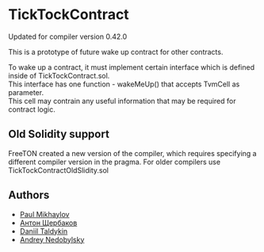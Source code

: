 # TiсkTockContract

Updated for compiler version 0.42.0

This is a prototype of future wake up contract for other contracts.

To wake up a contract, it must implement certain interface which is defined inside of TickTockContract.sol.\
This interface has one function - wakeMeUp() that accepts TvmCell as parameter.\
This cell may contrain any useful information that may be required for contract logic.

## Old Solidity support
FreeTON created a new version of the compiler, which requires specifying a different compiler version in the pragma. For older compilers use TickTockContractOldSlidity.sol

## Authors
* [Paul Mikhaylov](https://github.com/Pafaul)
* [Антон Щербаков](https://github.com/4erpakOFF)
* [Daniil Taldykin](https://github.com/DaTaLe) 
* [Andrey Nedobylsky](https://github.com/lailune) 
